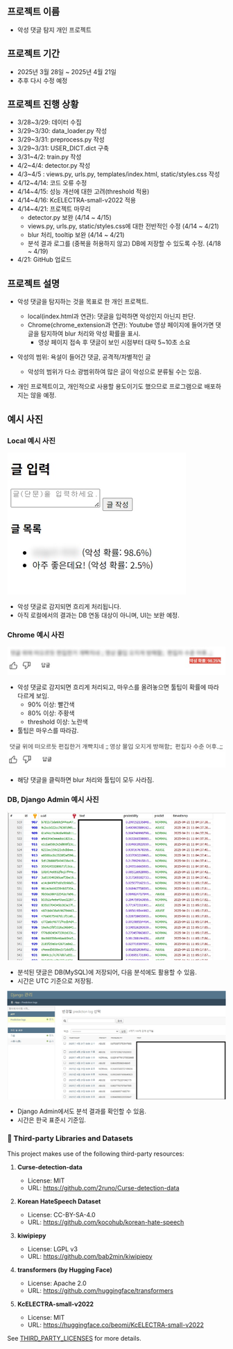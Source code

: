 ## 프로젝트 이름
- 악성 댓글 탐지 개인 프로젝트

## 프로젝트 기간
- 2025년 3월 28일 ~ 2025년 4월 21일
- 추후 다시 수정 예정

## 프로젝트 진행 상황
- 3/28~3/29: 데이터 수집
- 3/29~3/30: data_loader.py 작성
- 3/29~3/31: preprocess.py 작성
- 3/29~3/31: USER_DICT.dict 구축
- 3/31~4/2: train.py 작성
- 4/2~4/4: detector.py 작성
- 4/3~4/5 : views.py, urls.py, templates/index.html, static/styles.css 작성
- 4/12~4/14: 코드 오류 수정  
- 4/14~4/15: 성능 개선에 대한 고려(threshold 적용)
- 4/14~4/16: KcELECTRA-small-v2022 적용
- 4/14~4/21: 프로젝트 마무리
  - detector.py 보완 (4/14 ~ 4/15)
  - views.py, urls.py, static/styles.css에 대한 전반적인 수정 (4/14 ~ 4/21)
  - blur 처리, tooltip 보완 (4/14 ~ 4/21)
  - 분석 결과 로그를 (중복을 허용하지 않고) DB에 저장할 수 있도록 수정. (4/18 ~ 4/19)
- 4/21: GitHub 업로드

## 프로젝트 설명
- 악성 댓글을 탐지하는 것을 목표로 한 개인 프로젝트.
  - local(index.html과 연관): 댓글을 입력하면 악성인지 아닌지 판단.
  - Chrome(chrome_extension과 연관): Youtube 영상 페이지에 들어가면 댓글을 탐지하여 blur 처리와 악성 확률을 표시.
    - 영상 페이지 접속 후 댓글이 보인 시점부터 대략 5~10초 소요

- 악성의 범위: 욕설이 들어간 댓글, 공격적/차별적인 글
  - 악성의 범위가 다소 광범위하여 많은 글이 악성으로 분류될 수는 있음.

- 개인 프로젝트이고, 개인적으로 사용할 용도이기도 했으므로 프로그램으로 배포하지는 않을 예정.

## 예시 사진

### Local 예시 사진

![example_local_1](./examples/example_local_1.jpg)
  - 악성 댓글로 감지되면 흐리게 처리됩니다.
  - 아직 로컬에서의 결과는 DB 연동 대상이 아니며, UI는 보완 예정. 

### Chrome 예시 사진

![example_chrome_1](./examples/example_chrome_1.jpg)
  - 악성 댓글로 감지되면 흐리게 처리되고, 마우스를 올려놓으면 툴팁이 확률에 따라 다르게 보임.
    - 90% 이상: 빨간색
    - 80% 이상: 주황색
    - threshold 이상: 노란색
  - 툴팁은 마우스를 따라감. 

![example_chrome_2](./examples/example_chrome_2.jpg)
  - 해당 댓글을 클릭하면 blur 처리와 툴팁이 모두 사라짐.

### DB, Django Admin 예시 사진

![example_db_1](./examples/example_db_1.jpg)
  - 분석된 댓글은 DB(MySQL)에 저장되어, 다음 분석에도 활용할 수 있음.
  - 시간은 UTC 기준으로 저장됨.

![example_django_1](./examples/example_django_1.jpg)
  - Django Admin에서도 분석 결과를 확인할 수 있음.
  - 시간은 한국 표준시 기준임.

### 📂 Third-party Libraries and Datasets

This project makes use of the following third-party resources:

1. **Curse-detection-data**  
   - License: MIT  
   - URL: https://github.com/2runo/Curse-detection-data  

2. **Korean HateSpeech Dataset**  
   - License: CC-BY-SA-4.0  
   - URL: https://github.com/kocohub/korean-hate-speech  

3. **kiwipiepy**  
   - License: LGPL v3  
   - URL: https://github.com/bab2min/kiwipiepy  

4. **transformers (by Hugging Face)**  
   - License: Apache 2.0  
   - URL: https://github.com/huggingface/transformers  

5. **KcELECTRA-small-v2022**  
   - License: MIT  
   - URL: https://huggingface.co/beomi/KcELECTRA-small-v2022  

See [THIRD_PARTY_LICENSES](./THIRD_PARTY_LICENSES.md) for more details.
